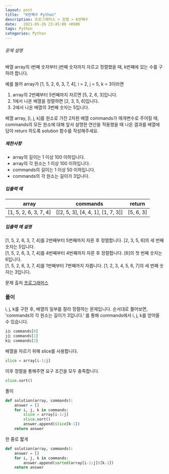 ```yaml
---
layout: post
title:  "K번째수 Python"
description: 프로그래머스 > 정렬 > K번째수
date:   2021-05-26 23:45:00 +0900
tags: Python
categories: Python
---
```

###### 문제 설명

배열 array의 i번째 숫자부터 j번째 숫자까지 자르고 정렬했을 때, k번째에 있는 수를 구하려 합니다.

예를 들어 array가 [1, 5, 2, 6, 3, 7, 4], i = 2, j = 5, k = 3이라면

1.  array의 2번째부터 5번째까지 자르면 [5, 2, 6, 3]입니다.
2.  1에서 나온 배열을 정렬하면 [2, 3, 5, 6]입니다.
3.  2에서 나온 배열의 3번째 숫자는 5입니다.

배열 array, [i, j, k]를 원소로 가진 2차원 배열 commands가 매개변수로 주어질 때, commands의 모든 원소에 대해 앞서 설명한 연산을 적용했을 때 나온 결과를 배열에 담아 return 하도록 solution 함수를 작성해주세요.

##### 제한사항

-   array의 길이는 1 이상 100 이하입니다.
-   array의 각 원소는 1 이상 100 이하입니다.
-   commands의 길이는 1 이상 50 이하입니다.
-   commands의 각 원소는 길이가 3입니다.

##### 입출력 예

|array|commands|return|
|---|---|---|
|[1, 5, 2, 6, 3, 7, 4]|[[2, 5, 3], [4, 4, 1], [1, 7, 3]]|[5, 6, 3]|

##### 입출력 예 설명

[1, 5, 2, 6, 3, 7, 4]를 2번째부터 5번째까지 자른 후 정렬합니다. [2, 3, 5, 6]의 세 번째 숫자는 5입니다.  
[1, 5, 2, 6, 3, 7, 4]를 4번째부터 4번째까지 자른 후 정렬합니다. [6]의 첫 번째 숫자는 6입니다.  
[1, 5, 2, 6, 3, 7, 4]를 1번째부터 7번째까지 자릅니다. [1, 2, 3, 4, 5, 6, 7]의 세 번째 숫자는 3입니다.  

문제 출처 [프로그래머스]

[프로그래머스]: https://programmers.co.kr/learn/courses/30/lessons/42576



### 풀이

i, j, k를 구한 후, 배열의 일부를 잘라 정렬하는 문제입니다.
순서대로 풀어보면, 'commands의 각 원소는 길이가 3입니다.' 를 통해 commands에서 i, j, k를 얻어올 수 있습니다.  
```python
i는 commands[0]  
j는 commands[1]  
k는 commands[2]  
```

배열을 자르기 위해  slice를 사용합니다.
```python
slice = array[i-1:j]  
```
이후 정렬을 통해주면 요구 조건을 모두 충족합니다.

```python
slice.sort()
```

풀이
```python
def solution(array, commands):
    answer = []
    for i, j, k in commands:
        slice = array[i-1:j]
        slice.sort()
        answer.append(slice[k-1])
    return answer
```

한 줄로 짧게
```python
def solution(array, commands):
    answer = []
    for i, j, k in commands: 
        answer.append(sorted(array[i-1:j])[k-1])
    return answer
```  
